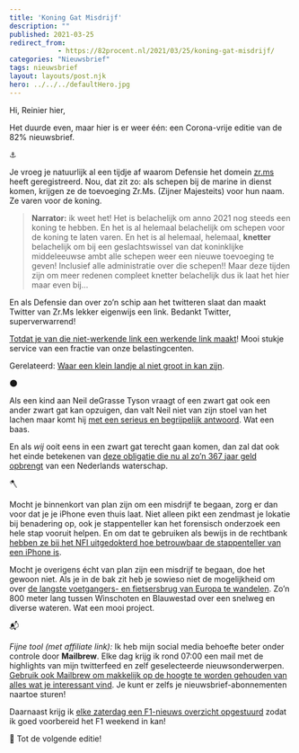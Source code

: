 ```yaml
---
title: 'Koning Gat Misdrijf'
description: ""
published: 2021-03-25
redirect_from: 
            - https://82procent.nl/2021/03/25/koning-gat-misdrijf/
categories: "Nieuwsbrief"
tags: nieuwsbrief	
layout: layouts/post.njk
hero: ../../../defaultHero.jpg
---
```

<!-- wp:paragraph -->

Hi, Reinier hier,

<!-- /wp:paragraph -->

<!-- wp:paragraph -->

Het duurde even, maar hier is er weer één: een Corona-vrije editie van de 82% nieuwsbrief.

<!-- /wp:paragraph -->

<!-- wp:paragraph -->

⚓️

<!-- /wp:paragraph -->

<!-- wp:paragraph -->

Je vroeg je natuurlijk al een tijdje af waarom Defensie het domein [zr.ms](https://zr.ms) heeft geregistreerd. Nou, dat zit zo: als schepen bij de marine in dienst komen, krijgen ze de toevoeging Zr.Ms. (Zijner Majesteits) voor hun naam. Ze varen voor de koning.

<!-- /wp:paragraph -->

<!-- wp:quote -->

> **Narrator:** ik weet het! Het is belachelijk om anno 2021 nog steeds een koning te hebben. En het is al helemaal belachelijk om schepen voor de koning te laten varen. En het is al helemaal, helemaal, **knetter** belachelijk om bij een geslachtswissel van dat koninklijke middeleeuwse ambt alle schepen weer een nieuwe toevoeging te geven! Inclusief alle administratie over die schepen!! Maar deze tijden zijn om meer redenen compleet knetter belachelijk dus ik laat het hier maar even bij…

<!-- /wp:quote -->

<!-- wp:paragraph -->

En als Defensie dan over zo’n schip aan het twitteren slaat dan maakt Twitter van Zr.Ms lekker eigenwijs een link. Bedankt Twitter, superverwarrend!

<!-- /wp:paragraph -->

<!-- wp:paragraph -->

[Totdat je van die niet-werkende link een werkende link maakt](https://mobile.twitter.com/PowerDNS_Bert/status/1373612691248533507)! Mooi stukje service van een fractie van onze belastingcenten.

<!-- /wp:paragraph -->

<!-- wp:paragraph -->

Gerelateerd: [Waar een klein landje al niet groot in kan zijn](https://twitter.com/dannyctkemp/status/1375101267387805696).

<!-- /wp:paragraph -->

<!-- wp:paragraph -->

🌑

<!-- /wp:paragraph -->

<!-- wp:paragraph -->

Als een kind aan Neil deGrasse Tyson vraagt of een zwart gat ook een ander zwart gat kan opzuigen, dan valt Neil niet van zijn stoel van het lachen maar komt hij [met een serieus en begrijpelijk antwoord](https://www.youtube.com/watch?v=iLKTZr00xBg). Wat een baas.

<!-- /wp:paragraph -->

<!-- wp:paragraph -->

En als _wij_ ooit eens in een zwart gat terecht gaan komen, dan zal dat ook het einde betekenen van [deze obligatie die nu al zo’n 367 jaar geld opbrengt](https://news.yale.edu/2015/09/22/living-artifact-dutch-golden-age-yale-s-367-year-old-water-bond-still-pays-interest) van een Nederlands waterschap.

<!-- /wp:paragraph -->

<!-- wp:paragraph -->

🪓

<!-- /wp:paragraph -->

<!-- wp:paragraph -->

Mocht je binnenkort van plan zijn om een misdrijf te begaan, zorg er dan voor dat je je iPhone even thuis laat. Niet alleen pikt een zendmast je lokatie bij benadering op, ook je stappenteller kan het forensisch onderzoek een hele stap vooruit helpen. En om dat te gebruiken als bewijs in de rechtbank [hebben ze bij het NFI uitgedokterd hoe betrouwbaar de stappenteller van een iPhone is](https://magazines.forensischinstituut.nl/atnfi/2018/29/stappenteller-forensische-goudmijn).

<!-- /wp:paragraph -->

<!-- wp:paragraph -->

Mocht je overigens écht van plan zijn een misdrijf te begaan, doe het gewoon niet. Als je in de bak zit heb je sowieso niet de mogelijkheid om over [de langste voetgangers- en fietsersbrug van Europa te wandelen](https://mobile.twitter.com/Cycling_Embassy/status/1373605446980882432). Zo’n 800 meter lang tussen Winschoten en Blauwestad over een snelweg en diverse wateren. Wat een mooi project.

<!-- /wp:paragraph -->

<!-- wp:paragraph -->

📬

<!-- /wp:paragraph -->

<!-- wp:paragraph -->

_Fijne tool (met affiliate link):_ Ik heb mijn social media behoefte beter onder controle door **Mailbrew**. Elke dag krijg ik rond 07:00 een mail met de highlights van mijn twitterfeed en zelf geselecteerde nieuwsonderwerpen. [Gebruik ook Mailbrew om makkelijk op de hoogte te worden gehouden van alles wat je interessant vind](https://mailbrew.com/?aff=reinierladan "personal affiliate link"). Je kunt er zelfs je nieuwsbrief-abonnementen naartoe sturen!

<!-- /wp:paragraph -->

<!-- wp:paragraph -->

Daarnaast krijg ik [elke zaterdag een F1-nieuws overzicht opgestuurd](https://share.mailbrew.com/reinierladan/get-ready-for-f1-qQHTnQVXUHxB) zodat ik goed voorbereid het F1 weekend in kan!

<!-- /wp:paragraph -->

<!-- wp:paragraph -->

👋 Tot de volgende editie!

<!-- /wp:paragraph -->
